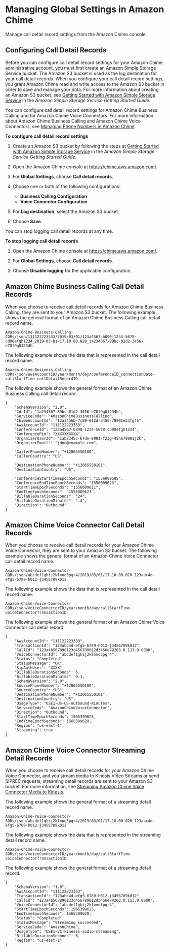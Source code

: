 # Managing Global Settings in Amazon Chime<a name="manage-global"></a>

Manage call detail record settings from the Amazon Chime console\.

## Configuring Call Detail Records<a name="call-detail"></a>

Before you can configure call detail record settings for your Amazon Chime administrative account, you must first create an Amazon Simple Storage Service bucket\. The Amazon S3 bucket is used as the log destination for your call detail records\. When you configure your call detail record settings, you grant Amazon Chime read and write access to the Amazon S3 bucket in order to save and manage your data\. For more information about creating an Amazon S3 bucket, see [Getting Started with Amazon Simple Storage Service](https://docs.aws.amazon.com/AmazonS3/latest/gsg/GetStartedWithS3.html) in the *Amazon Simple Storage Service Getting Started Guide*\.

You can configure call detail record settings for Amazon Chime Business Calling and for Amazon Chime Voice Connectors\. For more information about Amazon Chime Business Calling and Amazon Chime Voice Connectors, see [Managing Phone Numbers in Amazon Chime](phone-numbers.md)\.

**To configure call detail record settings**

1. Create an Amazon S3 bucket by following the steps at [Getting Started with Amazon Simple Storage Service](https://docs.aws.amazon.com/AmazonS3/latest/gsg/GetStartedWithS3.html) in the *Amazon Simple Storage Service Getting Started Guide*\.

1. Open the Amazon Chime console at [https://chime\.aws\.amazon\.com/](https://chime.aws.amazon.com)\.

1. For **Global Settings**, choose **Call detail records**\.

1. Choose one or both of the following configurations:
   + **Business Calling Configuration**
   + **Voice Connector Configuration**

1. For **Log destination**, select the Amazon S3 bucket\.

1. Choose **Save**\.

You can stop logging call detail records at any time\.

**To stop logging call detail records**

1. Open the Amazon Chime console at [https://chime\.aws\.amazon\.com/](https://chime.aws.amazon.com)\.

1. For **Global Settings**, choose **Call detail records**\.

1. Choose **Disable logging** for the applicable configuration\.

## Amazon Chime Business Calling Call Detail Records<a name="bc-cdr"></a>

When you choose to receive call detail records for Amazon Chime Business Calling, they are sent to your Amazon S3 bucket\. The following example shows the general format of an Amazon Chime Business Calling call detail record name\.

```
Amazon-Chime-Business-Calling-CDRs/json/111122223333/2019/03/01/123a4567-b890-1234-5678-cd90efgh1234_2019-03-01-17.10.00.020_1a234567-89bc-01d2-3456-e78f9g01234h
```

The following example shows the data that is represented in the call detail record name\.

```
Amazon-Chime-Business-Calling-CDRs/json/awsAccountID/year/month/day/conferenceID_connectionDate-callStartTime-callDetailRecordID
```

The following example shows the general format of an Amazon Chime Business Calling call detail record\.

```
{
    "SchemaVersion": "2.0",
    "CdrId": "1a234567-89bc-01d2-3456-e78f9g01234h",
    "ServiceCode": "AmazonChimeBusinessCalling",
    "ChimeAccountId": "12a3456b-7c89-012d-3456-78901e23fg45",
    "AwsAccountId": "111122223333",
    "ConferenceId": "123a4567-b890-1234-5678-cd90efgh1234",
    "ConferencePin": "XXXXXXXXXX",
    "OrganizerUserId": "1ab2345c-67de-8901-f23g-45h678901j2k",
    "OrganizerEmail": "jdoe@example.com",

    "CallerPhoneNumber": "+12065550100",
    "CallerCountry": "US",

    "DestinationPhoneNumber": "+12065550101",
    "DestinationCountry": "US",

    "ConferenceStartTimeEpochSeconds": "1556009595",
    "ConferenceEndTimeEpochSeconds": "1556009623",
    "StartTimeEpochSeconds": "1556009611",
    "EndTimeEpochSeconds": "1556009623",
    "BillableDurationSeconds": "24",
    "BillableDurationMinutes": ".4",
    "Direction": "Outbound"
}
```

## Amazon Chime Voice Connector Call Detail Records<a name="vc-cdr"></a>

When you choose to receive call detail records for your Amazon Chime Voice Connector, they are sent to your Amazon S3 bucket\. The following example shows the general format of an Amazon Chime Voice Connector call detail record name\.

```
Amazon-Chime-Voice-Connector-CDRs/json/abcdef1ghij2klmno3pqr4/2019/03/01/17.10.00.020_123abc4d-efg5-6789-h012-j3456789k012
```

The following example shows the data that is represented in the call detail record name\.

```
Amazon-Chime-Voice-Connector-CDRs/json/voiceConnectorID/year/month/day/callStartTime-voiceConnectorTransactionID
```

The following example shows the general format of an Amazon Chime Voice Connector call detail record\.

```
{
    "AwsAccountId": "111122223333",
    "TransactionId": "123abc4d-efg5-6789-h012-j3456789k012",
    "CallId": "123a4b567890123c456789012d3456e7@203.0.113.9:8080",
    "VoiceConnectorId": "abcdef1ghij2klmno3pqr4",
    "Status": "Completed",
    "StatusMessage": "OK",
    "SipAuthUser": "XXXX",
    "BillableDurationSeconds": 6,
    "BillableDurationMinutes": 0.1,
    "SchemaVersion": "2.0",
    "SourcePhoneNumber": "+12065550100",
    "SourceCountry": "US",
    "DestinationPhoneNumber": "+12065550101",
    "DestinationCountry": "US",
    "UsageType": "USE1-US-US-outbound-minutes",
    "ServiceCode": "AmazonChimeVoiceConnector",
    "Direction": "Outbound",
    "StartTimeEpochSeconds": 1565399625,
    "EndTimeEpochSeconds": 1565399629,
    "Region": "us-east-1",
    "Streaming": true
}
```

## Amazon Chime Voice Connector Streaming Detail Records<a name="vc-sdr"></a>

When you choose to receive call detail records for your Amazon Chime Voice Connector, and you stream media to Kinesis Video Streams or send SIPREC requests, streaming detail records are sent to your Amazon S3 bucket\. For more information, see [Streaming Amazon Chime Voice Connector Media to Kinesis](start-kinesis-vc.md)\.

The following example shows the general format of a streaming detail record name\.

```
Amazon-Chime-Voice-Connector-SDRs/json/abcdef1ghij2klmno3pqr4/2019/03/01/17.10.00.020_123abc4d-efg5-6789-h012-j3456789k012
```

The following example shows the data that is represented in the streaming detail record name\.

```
Amazon-Chime-Voice-Connector-SDRs/json/voiceConnectorID/year/month/day/callStartTime-voiceConnectorTransactionID
```

The following example shows the general format of a streaming detail record\.

```
{
    "SchemaVersion": "1.0",
    "AwsAccountId": "111122223333",
    "TransactionId": "123abc4d-efg5-6789-h012-j3456789k012",
    "CallId": "123a4b567890123c456789012d3456e7@203.0.113.9:8080",
    "VoiceConnectorId": "abcdef1ghij2klmno3pqr4",
    "StartTimeEpochSeconds": 1565399625,
    "EndTimeEpochSeconds": 1565399629,
    "Status": "Completed",
    "StatusMessage": "Streaming succeeded",
    "ServiceCode": "AmazonChime",
    "UsageType": "USE1-VC-kinesis-audio-streaming",
    "BillableDurationSeconds": 6,
    "Region": "us-east-1"
}
```